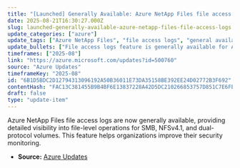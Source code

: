 ```yaml
---
title: "[Launched] Generally Available: Azure NetApp Files file access logs"
date: 2025-08-21T16:30:27.000Z
slug: launched-generally-available-azure-netapp-files-file-access-logs
update_categories: ["azure"]
update_tags: ["Azure NetApp Files", "file access logs", "general availability", "SMB", "NFSv4.1", "security"]
update_bullets: ["File access logs feature is generally available for Azure NetApp Files.", "Supports file-level operation logging across SMB, NFSv4.1, and dual-protocol volumes.", "Enables enhanced security visibility and monitoring for enterprise workloads."]
timeframes: ["2025-08"]
link: "https://azure.microsoft.com/updates?id=500760"
source: "Azure Updates"
timeframeKey: "2025-08"
id: "6B1D5BDC2D12794313096192A50B36011E73DA35158BE392EE24D02772B3F692"
contentHash: "FAC13C381455B9B4BF6E13837228A42D5DC210266853757D851C7E6FE5538074"
draft: false
type: "update-item"
---
```


Azure NetApp Files file access logs are now generally available, providing detailed visibility into file-level operations for SMB, NFSv4.1, and dual-protocol volumes. This feature helps organizations improve their security monitoring.

- **Source:** [Azure Updates](https://azure.microsoft.com/updates?id=500760)
